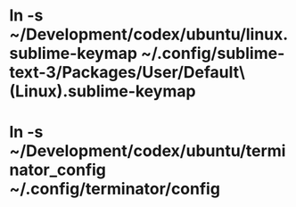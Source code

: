 # ln -s ~/Development/codex/ubuntu/linux.sublime-keymap ~/.config/sublime-text-3/Packages/User/Default\ \(Linux\).sublime-keymap
# ln -s ~/Development/codex/ubuntu/terminator_config ~/.config/terminator/config
